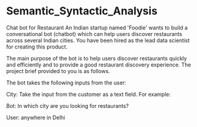 # Semantic_Syntactic_Analysis
Chat bot for Restaurant
An Indian startup named 'Foodie' wants to build a conversational bot (chatbot) which can help users discover restaurants across several Indian cities. You have been hired as the lead data scientist for creating this product.

 

The main purpose of the bot is to help users discover restaurants quickly and efficiently and to provide a good restaurant discovery experience. The project brief provided to you is as follows.

 

The bot takes the following inputs from the user:

City: Take the input from the customer as a text field. For example:

Bot: In which city are you looking for restaurants?

User: anywhere in Delhi

 

 
